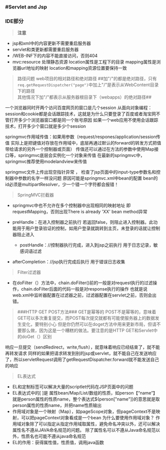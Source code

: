 ### #Servlet and Jsp



### IDE部分

>**注意**

- jsp和xml中的内容更新不需要重启服务器
- servlet和类更新都需要重启服务器
- /WEB-INF下的内容不能直接访问，否则404
- mvc:resource 处理静态资源 location属性是工程下的目录  mapping属性是浏览器url地址的映射
  location和mapping资源位置要保持一致

> 路径问题 web项目的相对路径和绝对路径
> ##加"/"的都是绝对路径，只有`req.getRequestDispatcher("page")`中加上"/"是表示从WebContent目录下的路径<br>其他情况下加"/"都表示从服务器根目录下（webapps）的绝对路径##

一个浏览器同时开两个访问百度网页的窗口是几个session
从面向对象编程：session和cookie都是会话跟踪技术，这就是为什么只要登录了百度或者淘宝网不管打开多少个浏览器窗口都是同一个账号原因
如果一个web应用不使用会话跟踪技术，打开多少个窗口就是多少个session


springmvc作用域传值：如果用参数（request/respones/application/session传值  实际上是把键值对存放在作用域中，底层再通过默认的forward的转发方式把值带给请求的另外一个控制器或页面）   传值还可以通过在方法的参数中使用Map接口等，springmvc底层会实例化一个对象来传值
在最新的springmvc中，springmvc推荐使用modelandview来传值



springmvc文件上传出现空指针异常 ， 检查了jsp页面中的input-type参数名和控制器中参数的名字一样没问题
原因可能是springmvc.xml中bean的配置   bean的id必须是multipartResolver，少一个错一个字符都会报错！


> SpringMVC拦截器

- springmvc中也不允许在多个控制器中出现相同的映射地址 即requestMapping，否则出现There is already 'XX' bean method异常

- preHandle：在进入控制器之前执行  若返回false，则阻止进入控制器。此功能用于用户登录验证的控制，如用户登录就跳转到主页，未登录的话就让控制器阻止进入
  - postHandle：//控制器执行完成，进入到jsp之前执行   用于日志记录，敏感词语过滤

- afterCompletion：//jsp执行完成后执行  用于错误日志收集

> Filter过滤器

- 在doFilter（）方法中，chain.doFilter()前的一般是对request执行的过滤操作，chain.doFilter后面的代码一般是对response执行的操作
  也就是说web.xml中监听器配置在过滤器之前，过滤器配置在servlet之前，否则会出错。

> ###HTTP GET  POST方法###
> GET是幂等的 POST不是幂等的，意味着GET可以多次重复提交，而POST每次提交就都有可能使服务器上的数据发生变化，要特别小心
> 但是你仍然可以在doget方法中用来更新市局，但请不要那么做，因为这是一个糟糕的做法。要注意的是HTTP GET和Servlet中的doGet（）区别

响应一旦提交（sendRedirect，write,flush），就意味着响应已经结束了，就不能再转发请求
同样的如果把请求转发到别的jsp或servlet，就不能自己在发送响应了，所以servletRequest调用了getRequestDispatcher.forward就不能发送自己的响应

> EL表达式  

- EL和定制标签可以解决大量的scriptlet代码在JSP页面中的问题
- EL表达式中的[ ]是 属性bean/Map/List/数组的性质，如person【“name”】就是person属性的性质name，整个表达式${person["name"]}的意思就是取person属性的性质name，并把name性质输出
- 作用域对象是一个映射（Map），如pageScope对象，但pageContext不是映射，可以把pageContext对象看成是一个bean
  为什么要使用作用域对象？ 作用域对象除了可以指定从指定作用域取属性，避免命名冲突以外，还可以解决属性名不遵从JAVA命名规范的问题。
  除了属性名可以不遵从Java命名规范以外，性质名也可能不遵从java命名规范
- EL的作用：获得属性值，性质值，调用java函数


